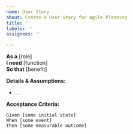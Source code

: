 ```yaml
---
name: User Story
about: Create a User Story for Agile Planning
title: ''
labels: ''
assignees: ''

---
```


**As a** [role]  
**I need** [function]  
**So that** [benefit]  

**Details & Assumptions:** 
* ...

**Acceptance Criteria:**

```gherkin
Given [some initial state]
When [some event]
Then [some measurable outcome]
```
